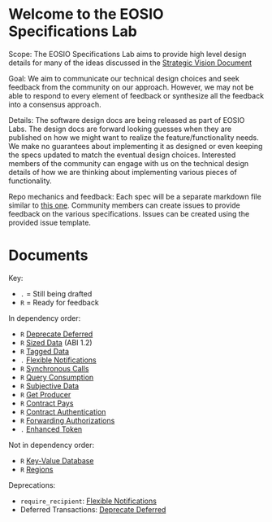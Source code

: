 # Welcome to the EOSIO Specifications Lab

Scope: The  EOSIO Specifications Lab aims to provide high level design details
for many of the ideas discussed in the
[Strategic Vision Document](https://eos.io/strategic-vision/)

Goal: We aim to communicate our technical design choices and seek feedback from
the community on our approach. However, we may not be able to respond to every
element of feedback or synthesize all the feedback into a consensus approach.

Details: The software design docs are being released as part of EOSIO Labs.
The design docs are forward looking guesses when they are published on how we
might want to realize the feature/functionality needs. We make no guarantees
about implementing it as designed or even keeping the specs updated to match
the eventual design choices. Interested members of the community can engage
with us on the technical design details of how we are thinking about
implementing various pieces of functionality.

Repo mechanics and feedback: Each spec will be a separate markdown file
similar to [this one](esl_enhanced_token.md).
Community members can create issues to provide feedback on the various
specifications. Issues can be created using the provided issue template.

# Documents

Key:
* `.` = Still being drafted
* `R` = Ready for feedback

In dependency order:
* `R` [Deprecate Deferred](esl_deprecate_deferred.md)
* `R` [Sized Data](esl_sized_data.md) (ABI 1.2)
* `R` [Tagged Data](esl_tagged_data.md)
* `.` [Flexible Notifications](esl_flexible_notify.md)
* `R` [Synchronous Calls](esl_synchronous_calls.md)
* `R` [Query Consumption](esl_query_consumption.md)
* `R` [Subjective Data](esl_subjective_data.md)
* `R` [Get Producer](esl_get_producer.md)
* `R` [Contract Pays](esl_contract_pays.md)
* `R` [Contract Authentication](esl_contract_trx_auth.md)
* `R` [Forwarding Authorizations](esl_contract_fwd_auth.md)
* `.` [Enhanced Token](esl_enhanced_token.md)

Not in dependency order:
* `R` [Key-Value Database](esl_key_value_database.md)
* `R` [Regions](esl_regions.md)

Deprecations:
* `require_recipient`: [Flexible Notifications](esl_flexible_notify.md)
* Deferred Transactions: [Deprecate Deferred](esl_deprecate_deferred.md)

